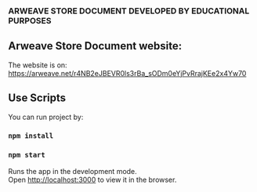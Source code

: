 
### ARWEAVE STORE DOCUMENT DEVELOPED BY EDUCATIONAL PURPOSES


## Arweave Store Document website:
The website is on:  https://arweave.net/r4NB2eJBEVR0ls3rBa_sODm0eYjPvRrajKEe2x4Yw70

## Use Scripts

You can run project by:

### `npm install`

### `npm start`

Runs the app in the development mode.<br>
Open [http://localhost:3000](http://localhost:3000) to view it in the browser.

